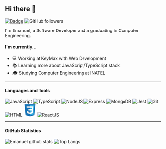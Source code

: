 ## Hi there 👋

[![Badge](https://img.shields.io/static/v1?label=&message=Emanuel&color=blue&style=flat-square&logo=Linkedin&logoColor=white&link=https://www.linkedin.com/in/emanuelmassafera/)](https://www.linkedin.com/in/emanuelmassafera/)
![GitHub followers](https://img.shields.io/github/followers/emanuelmassafera?label=Follow&style=social)

I'm Emanuel, a Software Developer and a graduating in Computer Engineering.

#### I'm currently...

- 💻 Working at KeyMax with Web Development
- 📚 Learning more about JavaScript/TypeScript stack
- 🎓 Studying Computer Engineering at INATEL

---

#### Languages and Tools

<p align="left"> 
<img src="https://upload.vectorlogo.zone/logos/javascript/images/239ec8a4-163e-4792-83b6-3f6d96911757.svg" alt="JavaScript" title="JavaScript" width="40" height="40"/>
<img src="https://www.vectorlogo.zone/logos/typescriptlang/typescriptlang-icon.svg" alt="TypeScript" title="TypeScript" width="40" height="40"/> 
<img src="https://www.vectorlogo.zone/logos/nodejs/nodejs-icon.svg" alt="NodeJS" title="NodeJS" width="40" height="40"/> 
<img src="https://www.vectorlogo.zone/logos/expressjs/expressjs-icon.svg" alt="Express" title="Express" width="40" height="40"/> 
<img src="https://www.vectorlogo.zone/logos/mongodb/mongodb-icon.svg" alt="MongoDB" title="MongoDB" width="40" height="40"/> 
<img src="https://www.vectorlogo.zone/logos/jestjsio/jestjsio-icon.svg" alt="Jest" title="Jest" width="40" height="40"/> 
<img src="https://www.vectorlogo.zone/logos/git-scm/git-scm-icon.svg" alt="Git" title="Git" width="40" height="40"/> 
<img src="https://www.vectorlogo.zone/logos/w3_html5/w3_html5-icon.svg" alt="HTML" title="HTML" width="40" height="40"/> 
<img src="https://github.com/devicons/devicon/blob/master/icons/css3/css3-original.svg" alt="CSS" title="CSS" width="40" height="40"/>  
<img src="https://www.vectorlogo.zone/logos/reactjs/reactjs-icon.svg" alt="ReactJS" title="ReactJS" width="40" height="40"/> 
</p>

---

#### GitHub Statistics

<p align="left">
  <img src="https://github-readme-stats.vercel.app/api?username=emanuelmassafera&count_private=true&show_icons=true&theme=radical" alt="Emanuel github stats" width="400"/>
  <img src="https://github-readme-stats.vercel.app/api/top-langs/?username=emanuelmassafera&layout=compact&exclude_repo=exposure-fusion&theme=radical" alt="Top Langs" width="334"/>
</p>

<!--
**emanuelmassafera/emanuelmassafera** is a ✨ _special_ ✨ repository because its `README.md` (this file) appears on your GitHub profile.

Here are some ideas to get you started:

- 🔭 I’m currently working on ...
- 🌱 I’m currently learning ...
- 👯 I’m looking to collaborate on ...
- 🤔 I’m looking for help with ...
- 💬 Ask me about ...
- 📫 How to reach me: ...
- 😄 Pronouns: ...
- ⚡ Fun fact: ...
-->
